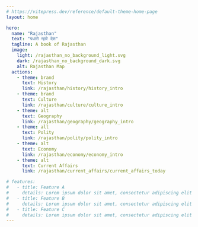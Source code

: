 ```yaml
---
# https://vitepress.dev/reference/default-theme-home-page
layout: home

hero:
  name: "Rajasthan"
  text: "पधारो म्हारे देस"
  tagline: A book of Rajasthan
  image:
    light: /rajasthan_no_background_light.svg
    dark: /rajasthan_no_background_dark.svg
    alt: Rajasthan Map
  actions:
    - theme: brand
      text: History
      link: /rajasthan/history/history_intro
    - theme: brand
      text: Culture
      link: /rajasthan/culture/culture_intro
    - theme: alt
      text: Geography
      link: /rajasthan/geography/geography_intro
    - theme: alt
      text: Polity
      link: /rajasthan/polity/polity_intro
    - theme: alt
      text: Economy
      link: /rajasthan/economy/economy_intro
    - theme: alt
      text: Current Affairs
      link: /rajasthan/current_affairs/current_affairs_today

# features:
#   - title: Feature A
#     details: Lorem ipsum dolor sit amet, consectetur adipiscing elit
#   - title: Feature B
#     details: Lorem ipsum dolor sit amet, consectetur adipiscing elit
#   - title: Feature C
#     details: Lorem ipsum dolor sit amet, consectetur adipiscing elit
---
```



<style>
:root {
  --vp-home-hero-name-color: transparent;
  --vp-home-hero-name-background: -webkit-linear-gradient(120deg, #4565d8 40%, #41d1ff);
}


@media (min-width: 640px) {
  :root {
    --vp-home-hero-image-filter: blur(56px);
  }
}

@media (min-width: 960px) {
  :root {
    --vp-home-hero-image-filter: blur(72px);
  }
}
</style>
